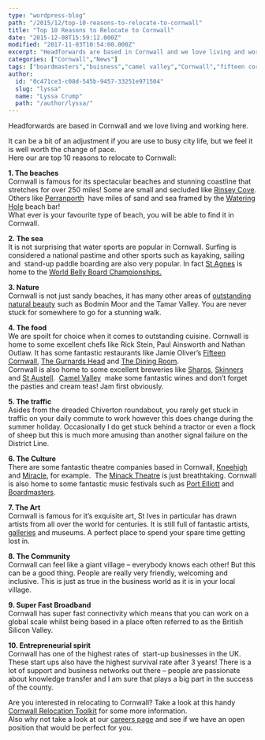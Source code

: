 ```yaml
---
type: "wordpress-blog"
path: "/2015/12/top-10-reasons-to-relocate-to-cornwall"
title: "Top 10 Reasons to Relocate to Cornwall"
date: "2015-12-08T15:59:12.000Z"
modified: "2017-11-03T10:54:00.000Z"
excerpt: "Headforwards are based in Cornwall and we love living and working here. It can be a bit of an adjustment if you are use to busy city life, but we feel it is well worth the change of pace. Here our are top 10 reasons to relocate to Cornwall: 1. The beaches Cornwall is famous …"
categories: ["Cornwall","News"]
tags: ["boardmasters","buisness","camel valley","Cornwall","fifteen cornwall","jamie oliver","kneehigh","miracle","Perranporth","port elliott","relocate","Relocating","rinsey cove","sharps","software jobs","software jobs in cornwall","st ives","world belly board championships"]
author:
  id: "0c471ce3-c08d-545b-9457-33251e971504"
  slug: "lyssa"
  name: "Lyssa Crump"
  path: "/author/lyssa/"
---
```

Headforwards are based in Cornwall and we love living and working here.

It can be a bit of an adjustment if you are use to busy city life, but we feel it is well worth the change of pace.  
Here our are top 10 reasons to relocate to Cornwall:

**1\. The beaches**  
Cornwall is famous for its spectacular beaches and stunning coastline that stretches for over 250 miles! Some are small and secluded like [Rinsey Cove](http://www.cornwall-beaches.co.uk/helston-lizard-falmouth/rinsey-cove.htm). Others like [Perranporth](http://www.perranporthinfo.co.uk/)  have miles of sand and sea framed by the [Watering Hole](http://www.thewateringhole.co.uk/) beach bar!  
What ever is your favourite type of beach, you will be able to find it in Cornwall.

**2\. The sea**  
It is not surprising that water sports are popular in Cornwall. Surfing is considered a national pastime and other sports such as kayaking, sailing and  stand-up paddle boarding are also very popular. In fact [St Agnes](http://www.st-agnes.com/) is home to the [World Belly Board Championships.](http://www.bellyboarding.co.uk/)

**3\. Nature**  
Cornwall is not just sandy beaches, it has many other areas of [outstanding natural beauty](https://www.visitcornwall.com/things-to-do/active-and-outdoors/aonb) such as Bodmin Moor and the Tamar Valley. You are never stuck for somewhere to go for a stunning walk.

**4\. The food**  
We are spoilt for choice when it comes to outstanding cuisine. Cornwall is home to some excellent chefs like Rick Stein, Paul Ainsworth and Nathan Outlaw. It has some fantastic restaurants like Jamie Oliver’s [Fifteen Cornwall](https://www.fifteencornwall.co.uk/restaurant/), [The Gurnards Head](http://www.gurnardshead.co.uk/) and [The Dining Room](http://www.thediningroomrock.co.uk/).  
Cornwall is also home to some excellent breweries like [Sharps](https://www.sharpsbrewery.co.uk/), [Skinners](http://www.skinnersbrewery.com/) and [St Austell](http://www.staustellbrewery.co.uk/).  [Camel Valley](https://www.camelvalley.com/)  make some fantastic wines and don’t forget the pasties and cream teas! Jam first obviously.

**5\. The traffic**  
Asides from the dreaded Chiverton roundabout, you rarely get stuck in traffic on your daily commute to work however this does change during the summer holiday. Occasionally I do get stuck behind a tractor or even a flock of sheep but this is much more amusing than another signal failure on the District Line.

**6\. The Culture**  
There are some fantastic theatre companies based in Cornwall, [Kneehigh](http://www.kneehigh.co.uk/) and [Miracle](http://www.miracletheatre.co.uk/), for example.  The [Minack Theatre](https://www.minack.com/) is just breathtaking. Cornwall is also home to some fantastic music festivals such as [Port Elliott](http://www.porteliotfestival.com/) and [Boardmasters](http://www.boardmasters.co.uk/).

**7\. The Art**  
Cornwall is famous for it’s exquisite art, St Ives in particular has drawn artists from all over the world for centuries. It is still full of fantastic artists, [galleries](http://www.stives-cornwall.co.uk/about-our-town/the-galleries/) and museums. A perfect place to spend your spare time getting lost in.

**8\. The Community**  
Cornwall can feel like a giant village – everybody knows each other! But this can be a good thing. People are really very friendly, welcoming and inclusive. This is just as true in the business world as it is in your local village.

**9\. Super Fast Broadband**  
Cornwall has super fast connectivity which means that you can work on a global scale whilst being based in a place often referred to as the British Silicon Valley.

**10\. Entrepreneurial spirit**  
Cornwall has one of the highest rates of  start-up businesses in the UK. These start ups also have the highest survival rate after 3 years! There is a lot of support and business networks out there – people are passionate about knowledge transfer and I am sure that plays a big part in the success of the county.

Are you interested in relocating to Cornwall? Take a look at this handy [Cornwall Relocation Toolkit](http://www.aerohub.co.uk/Media/Default/documents/2802_IiC_relocation_toolkitv_aw.pdf) for some more information.  
Also why not take a look at our [careers page](http://www.headforwards.com/careers/) and see if we have an open position that would be perfect for you.
